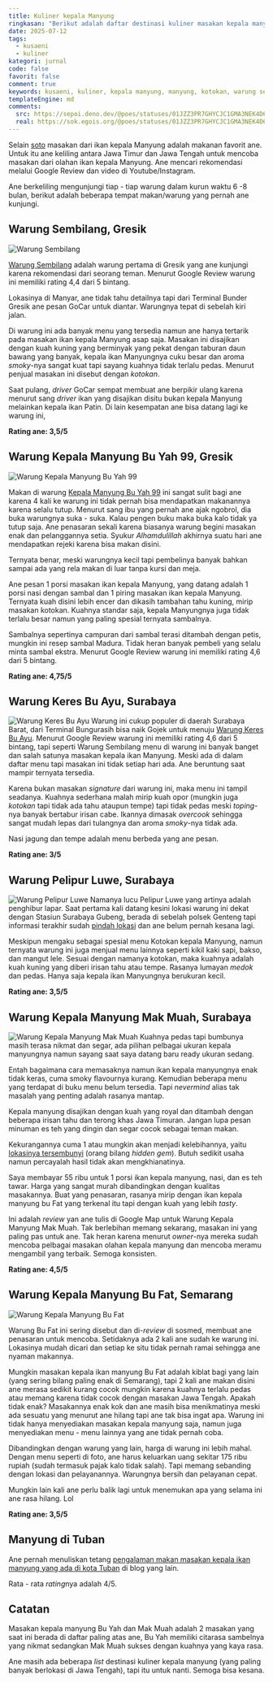 ```yaml
---
title: Kuliner kepala Manyung
ringkasan: "Berikut adalah daftar destinasi kuliner masakan kepala manyung yang pernah ane coba."
date: 2025-07-12
tags:
  - kusaeni
  - kuliner
kategori: jurnal
code: false
favorit: false
comment: true
keywords: kusaeni, kuliner, kepala manyung, manyung, kotokan, warung sembilang, warung bu yah 99, warung mak muah, kepala manyung bu Fat
templateEngine: md
comments:
  src: https://sepoi.deno.dev/@poes/statuses/01JZZ3PR7GHYCJC1GMA3NEK4D6
  real: https://sok.egois.org/@poes/statuses/01JZZ3PR7GHYCJC1GMA3NEK4D6
---
```



Selain [soto](https://kusaeni.com/jurnal/berburu-soto-di-solo/) masakan dari ikan kepala Manyung adalah makanan favorit ane. Untuk itu ane keliling antara Jawa Timur dan Jawa Tengah untuk mencoba masakan dari olahan ikan kepala Manyung. Ane mencari rekomendasi melalui Google Review dan video di Youtube/Instagram.

Ane berkeliling mengunjungi tiap - tiap warung dalam kurun waktu 6 -8 bulan, berikut adalah beberapa tempat makan/warung yang pernah ane kunjungi.

## Warung Sembilang, Gresik
![Warung Sembilang](https://ik.imagekit.io/hjse9uhdjqd/jurnal/kuliner_manyung/image_Z2Cn86UAJ.png?updatedAt=1752316270057)

[Warung Sembilang](https://g.co/kgs/i6fWZq4) adalah warung pertama di Gresik yang ane kunjungi karena rekomendasi dari seorang teman. Menurut Google Review warung ini memiliki rating 4,4 dari 5 bintang.

Lokasinya di Manyar, ane tidak tahu detailnya tapi dari Terminal Bunder Gresik ane pesan GoCar untuk diantar. Warungnya tepat di sebelah kiri jalan.

Di warung ini ada banyak menu yang tersedia namun ane hanya tertarik pada masakan ikan kepala Manyung asap saja. Masakan ini disajikan dengan kuah kuning yang berminyak yang pekat dengan taburan daun bawang yang banyak, kepala ikan Manyungnya cuku besar dan aroma _smoky_-nya sangat kuat tapi sayang kuahnya tidak terlalu pedas. Menurut penjual masakan ini disebut dengan _kotokan_.

Saat pulang, _driver_ GoCar sempat membuat ane berpikir ulang karena menurut sang _driver_ ikan yang disajikan disitu bukan kepala Manyung melainkan kepala ikan Patin. Di lain kesempatan ane bisa datang lagi ke warung ini,

**Rating ane: 3,5/5**

## Warung Kepala Manyung Bu Yah 99, Gresik
![Warung Kepala Manyung Bu Yah 99](https://ik.imagekit.io/hjse9uhdjqd/jurnal/kuliner_manyung/manyung_bu_yah_99_tXNIbElKf?updatedAt=1752316379972)

Makan di warung [Kepala Manyung Bu Yah 99](https://g.co/kgs/S4r9RPp) ini sangat sulit bagi ane karena 4 kali ke warung ini tidak pernah bisa mendapatkan makanannya karena selalu tutup. Menurut sang ibu yang pernah ane ajak ngobrol, dia buka warungnya suka - suka. Kalau pengen buku maka buka kalo tidak ya tutup saja. Ane penasaran sekali karena biasanya warung begini masakan enak dan pelanggannya setia. Syukur _Alhamdulillah_ akhirnya suatu hari ane mendapatkan rejeki karena bisa makan disini.

Ternyata benar, meski warungnya kecil tapi pembelinya banyak bahkan sampai ada yang rela makan di luar tanpa kursi dan meja.

Ane pesan 1 porsi masakan ikan kepala Manyung, yang datang adalah 1 porsi nasi dengan sambal dan 1 piring masakan ikan kepala Manyung. Ternyata kuah disini lebih encer dan dikasih tambahan tahu kuning, mirip masakan kotokan. Kuahnya standar saja, kepala Manyungnya juga tidak terlalu besar namun yang paling spesial ternyata sambalnya.

Sambalnya sepertinya campuran dari sambal terasi ditambah dengan petis, mungkin ini resep sambal Madura. Tidak heran banyak pembeli yang selalu minta sambal ekstra. Menurut Google Review warung ini memiliki rating 4,6 dari 5 bintang.

**Rating ane: 4,75/5**

## Warung Keres Bu Ayu, Surabaya
![Warung Keres Bu Ayu](https://ik.imagekit.io/hjse9uhdjqd/jurnal/kuliner_manyung/manyung_warung_keres_bu_ayu_PpWNYs8ju?updatedAt=1752316536108)
Warung ini cukup populer di daerah Surabaya Barat, dari Terminal Bungurasih bisa naik Gojek untuk menuju [Warung Keres Bu Ayu](https://g.co/kgs/WfYUCRr). Menurut Google Review warung ini memiliki rating 4,6 dari 5 bintang, tapi seperti Warung Sembilang menu di warung ini banyak banget dan salah satunya masakan kepala ikan Manyung. Meski ada di dalam daftar menu tapi masakan ini tidak setiap hari ada. Ane beruntung saat mampir ternyata tersedia.

Karena bukan masakan _signature_ dari warung ini, maka menu ini tampil seadanya. Kuahnya sederhana malah mirip kuah opor (mungkin juga _kotokan_ tapi tidak ada tahu ataupun tempe) tapi  tidak pedas meski _toping_-nya banyak bertabur irisan cabe. Ikannya dimasak _overcook_ sehingga sangat mudah lepas dari tulangnya dan aroma _smoky_-nya tidak ada.

Nasi jagung dan tempe adalah menu berbeda yang ane pesan.

**Rating ane: 3/5**

## Warung Pelipur Luwe, Surabaya
![Warung Pelipur Luwe](https://ik.imagekit.io/hjse9uhdjqd/jurnal/kuliner_manyung/manyung_pelipur_luwe_0zmiVCb2e?updatedAt=1752316659740)
Namanya lucu Pelipur Luwe yang artinya adalah penghibur lapar. Saat pertama kali datang kesini lokasi warung ini dekat dengan Stasiun Surabaya Gubeng, berada di sebelah polsek Genteng tapi informasi terakhir sudah [pindah lokasi](https://g.co/kgs/PKkhgvj) dan ane belum pernah kesana lagi.

Meskipun mengaku sebagai spesial menu Kotokan kepala Manyung, namun ternyata warung ini juga menjual menu lainnya seperti kikil kaki sapi, bakso, dan mangut lele. Sesuai dengan namanya kotokan, maka kuahnya adalah kuah kuning yang diberi irisan tahu atau tempe. Rasanya lumayan _medok_ dan pedas. Hanya saja kepala ikan Manyungnya berukuran kecil.

**Rating ane: 3,5/5**

## Warung Kepala Manyung Mak Muah, Surabaya
![Warung Kepala Manyung Mak Muah](https://ik.imagekit.io/hjse9uhdjqd/jurnal/kuliner_manyung/IMG_1087_58dt6f9dd.jpeg?updatedAt=1752316842532)
Kuahnya pedas tapi bumbunya masih terasa nikmat dan segar, ada pilihan pelbagai ukuran kepala manyungnya namun sayang saat saya datang baru ready ukuran sedang.

Entah bagaimana cara memasaknya namun ikan kepala manyungnya enak tidak keras, cuma smoky flavournya kurang. Kemudian beberapa menu yang terdapat di buku menu belum tersedia. Tapi _nevermind_ alias tak masalah yang penting adalah rasanya mantap.

Kepala manyung disajikan dengan kuah yang royal dan ditambah dengan beberapa irisan tahu dan terong khas Jawa Timuran. Jangan lupa pesan minuman es teh yang dingin dan segar cocok sebagai teman makan.

Kekurangannya cuma 1 atau mungkin akan menjadi kelebihannya, yaitu [lokasinya tersembunyi](https://maps.app.goo.gl/47pwVxtbzRHUnP1D8) (orang bilang _hidden gem_). Butuh sedikit usaha namun percayalah hasil tidak akan mengkhianatinya.

Saya membayar 55 ribu untuk 1 porsi ikan kepala manyung, nasi, dan es teh tawar. Harga yang sangat murah dibandingkan dengan kualitas masakannya. Buat yang penasaran, rasanya mirip dengan ikan kepala manyung bu Fat yang terkenal itu tapi dengan kuah yang lebih _tasty_.

Ini adalah _review_ yan ane tulis di Google Map untuk Warung Kepala Manyung Mak Muah. Tak berlebihan memang sekarang, masakan ini yang paling pas untuk ane. Tak heran karena menurut _owner_-nya mereka sudah mencoba pelbagai masakan olahan kepala manyung dan mencoba meramu mengambil yang terbaik. Semoga konsisten.

**Rating ane: 4,5/5**

## Warung Kepala Manyung Bu Fat, Semarang
![Warung Kepala Manyung Bu Fat](https://ik.imagekit.io/hjse9uhdjqd/jurnal/kuliner_manyung/IMG_1068%202_x4pFAn_si.jpeg?updatedAt=1752317652271)

Warung Bu Fat ini sering disebut dan di-_review_ di sosmed, membuat ane penasaran untuk mencoba. Setidaknya ada 2 kali ane sudah ke warung ini. Lokasinya mudah dicari dan setiap ke situ tidak pernah ramai sehingga ane nyaman makannya.

Mungkin masakan kepala ikan manyung Bu Fat adalah kiblat bagi yang lain (yang sering bilang paling enak di Semarang), tapi 2 kali ane makan disini ane merasa sedikit kurang cocok mungkin karena kuahnya terlalu pedas atau memang karena tidak cocok dengan masakan Jawa Tengah. Apakah tidak enak? Masakannya enak kok dan ane masih bisa menikmatinya meski ada sesuatu yang menurut ane hilang tapi ane tak bisa ingat apa. Warung ini tidak hanya menyediakan masakan kepala manyung saja, namun juga menyediakan menu - menu lainnya yang ane tidak pernah coba.

Dibandingkan dengan warung yang lain, harga di warung ini lebih mahal. Dengan menu seperti di foto, ane harus keluarkan uang sekitar 175 ribu rupiah (sudah termasuk pajak kalo tidak salah). Tapi memang sebanding dengan lokasi dan pelayanannya. Warungnya bersih dan pelayanan cepat.

Mungkin lain kali ane perlu balik lagi untuk menemukan apa yang selama ini ane rasa hilang. Lol

**Rating ane: 3,5/5**

## Manyung di Tuban
Ane pernah menuliskan tetang [pengalaman makan masakan kepala ikan manyung yang ada di kota Tuban](https://poes.bearblog.dev/kepala-ikan-manyung-di-tuban/) di blog yang lain.

Rata - rata *rating*nya adalah 4/5.

## Catatan

Masakan kepala manyung Bu Yah dan Mak Muah adalah 2 masakan yang saat ini berada di daftar paling atas ane, Bu Yah memiliki citarasa sambelnya yang nikmat sedangkan Mak Muah sukses dengan kuahnya yang kaya rasa.

Ane masih ada beberapa _list_ destinasi kuliner kepala manyung (yang paling banyak berlokasi di Jawa Tengah), tapi itu untuk nanti. Semoga bisa kesana.
